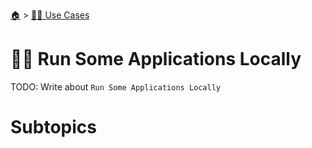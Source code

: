 <!--startTocHeader-->
[🏠](../README.md) > [👷🏽 Use Cases](README.md)
# 🏃‍♂️ Run Some Applications Locally
<!--endTocHeader-->

TODO: Write about `Run Some Applications Locally`

# Subtopics
<!--startTocSubtopic-->
<!--endTocSubtopic-->